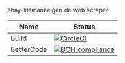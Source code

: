 ebay-kleinanzeigen.de web scraper

Name     | Status |
-------- | ------ |
Build    | [![CircleCI](https://circleci.com/gh/ipgur/ebay-kleinanzeigen-web-scraper.svg?style=svg)](https://circleci.com/gh/ipgur/ebay-kleinanzeigen-web-scraper) |
BetterCode    | [![BCH compliance](https://bettercodehub.com/edge/badge/ipgur/ebay-kleinanzeigen-web-scraper?branch=master)](https://bettercodehub.com/)|
